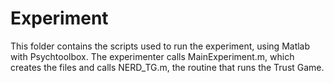 # Experiment

This folder contains the scripts used to run the experiment, using Matlab with Psychtoolbox. The experimenter calls MainExperiment.m, which creates the files and calls NERD_TG.m, the routine that runs the Trust Game.